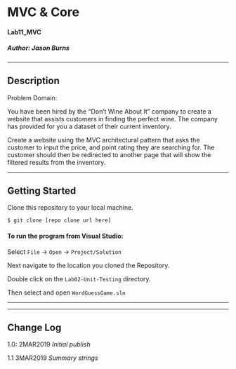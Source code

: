 # MVC & Core
#### Lab11_MVC
##### *Author: Jason Burns*

------------------------------

## Description

Problem Domain:

You have been hired by the “Don’t Wine About It” company to create a website that assists customers in finding the perfect wine. The company has provided for you a dataset of their current inventory.

Create a website using the MVC architectural pattern that asks the customer to input the price, and point rating they are searching for. The customer should then be redirected to another page that will show the filtered results from the inventory.

------------------------------

## Getting Started
Clone this repository to your local machine.
```
$ git clone [repo clone url here]
```
#### To run the program from Visual Studio:
Select ```File``` -> ```Open``` -> ```Project/Solution```

Next navigate to the location you cloned the Repository.

Double click on the ```Lab02-Unit-Testing``` directory.

Then select and open ```WordGuessGame.sln```

------------------------------

<!-- ## Visuals

##### CLI
![CLI](https://github.com/jasonb315/Lab07-Collections/blob/master/assets/cli.JPG) <br> -->

------------------------------

## Change Log

1.0: 2MAR2019 *Initial publish*

1.1 3MAR2019 *Summary strings*
